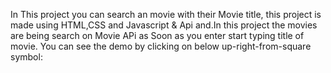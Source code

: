 In This project you can search an movie with their Movie title, this project is made using HTML,CSS and Javascript & Api and.In this project the movies are being search on Movie APi as Soon as you enter start typing title of movie. You can see the demo by clicking on below up-right-from-square symbol:
